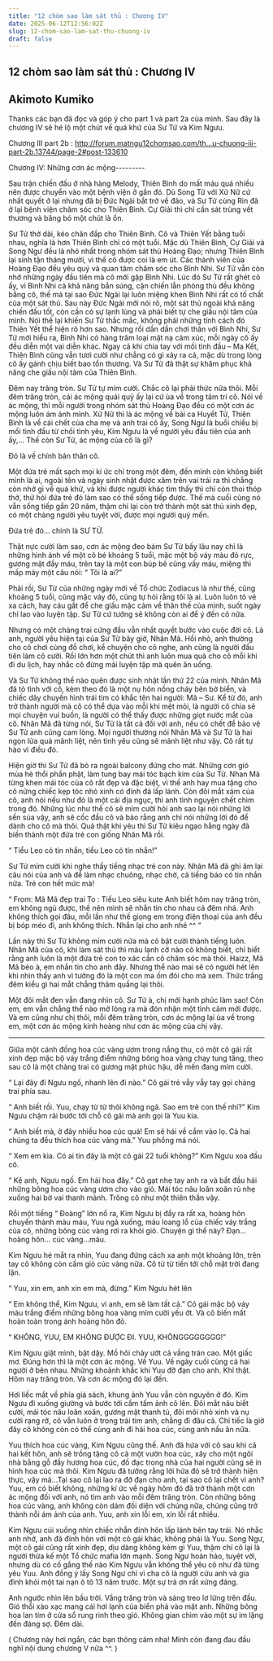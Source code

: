 ```yaml
---
title: "12 chòm sao làm sát thủ : Chương IV"
date: 2025-06-12T12:56:02Z
slug: 12-chom-sao-lam-sat-thu-chuong-iv
draft: false
---
```


## 12 chòm sao làm sát thủ : Chương IV

## Akimoto Kumiko

Thanks các bạn đã đọc và góp ý cho part 1 và part 2a của mình. Sau đây là chương IV sẽ hé lộ một chút về quá khứ của Sư Tử và Kim Ngưu.
 
Chương III part 2b : http://forum.matngu12chomsao.com/th...u-chuong-iii-part-2b.13744/page-2#post-133610
 
 
 Chương IV: Những cơn ác mộng---------
 
Sau trận chiến đấu ở nhà hàng Melody, Thiên Bình do mất máu quá nhiều nên được chuyển vào một bệnh viện ở gần đó. Dù Song Tử với Xử Nữ cứ nhất quyết ở lại nhưng đã bị Đức Ngài bắt trở về đảo, và Sư Tử cùng Rin đã ở lại bệnh viện chăm sóc cho Thiên Bình. Cự Giải thì chỉ cần sát trùng vết thương và băng bó một chút là ổn.
 
Sư Tử thở dài, kéo chăn đắp cho Thiên Bình. Cô và Thiên Yết bằng tuổi nhau, nghĩa là hơn Thiên Bình chỉ có một tuổi. Mặc dù Thiên Bình, Cự Giải và Song Ngư đều là nhỏ nhất trong nhóm sát thủ Hoàng Đạo; nhưng Thiên Bình lại sinh tận tháng mười, vì thế cô được coi là em út. Các thành viên của Hoàng Đạo đều yêu quý và quan tâm chăm sóc cho Bình Nhi. Sư Tử vẫn còn nhớ những ngày đầu tiên mà cô mới gặp Bình Nhi. Lúc đó Sư Tử rất ghét cô ấy, vì Bình Nhi cả khả năng bắn súng, cận chiến lẫn phòng thủ đều không bằng cô, thế mà tại sao Đức Ngài lại luôn miệng khen Bình Nhi rất có tố chất của một sát thủ. Sau này Đức Ngài mới nói rõ, một sát thủ ngoài khả năng chiến đấu tốt, còn cần có sự lạnh lùng và phải biết tự che giấu nội tâm của mình. Nói thế lại khiến Sư Tử thắc mắc, không phải những tính cách đó Thiên Yết thể hiện rõ hơn sao. Nhưng rồi dần dần chơi thân với Bình Nhi, Sư Tử mới hiểu ra, Bình Nhi có hàng trăm loại mặt nạ cảm xúc, mỗi ngày cô ấy đều diễn một vai diễn khác. Ngay cả khi chia tay với mối tình đầu – Ma Kết, Thiên Bình cũng vẫn tươi cười như chẳng có gì xảy ra cả, mặc dù trong lòng cô ấy gánh chịu biết bao tổn thương. Và Sư Tử đã thật sự khâm phục khả năng che giấu nội tâm của Thiên Bình.
 
Đêm nay trăng tròn. Sư Tử tự mỉm cười. Chắc cô lại phải thức nữa thôi. Mỗi đêm trăng tròn, cái ác mộng quái quỷ ấy lại cứ ùa về trong tâm trí cô. Nói về ác mộng, thì mỗi người trong nhóm sát thủ Hoàng Đạo đều có một cơn ác mộng luôn ám ảnh mình. Xử Nữ thì là ác mộng về bài ca Huyết Tử, Thiên Bình là về cái chết của cha mẹ và anh trai cô ấy, Song Ngư là buổi chiều bị mối tình đầu từ chối tình yêu, Kim Ngưu là về người yêu đầu tiên của anh ấy,… Thế còn Sư Tử, ác mộng của cô là gì?
 
Đó là về chính bản thân cô.
 
Một đứa trẻ mất sạch mọi kí ức chỉ trong một đêm, đến mình còn không biết mình là ai, ngoài tên và ngày sinh nhật được xăm trên vai trái ra thì chẳng còn nhớ gì về quá khứ, và khi được người khác tìm thấy thì chỉ còn thoi thóp thở, thử hỏi đứa trẻ đó làm sao có thể sống tiếp được. Thế mà cuối cùng nó vẫn sống tiếp gần 20 năm, thậm chí lại còn trở thành một sát thủ xinh đẹp, có một chàng người yêu tuyệt vời, được mọi người quý mến.
 
Đứa trẻ đó… chính là SƯ TỬ.
 
Thật nực cười làm sao, cơn ác mộng đeo bám Sư Tử bấy lâu nay chỉ là những hình ảnh về một cô bé khoảng 5 tuổi, mặc một bộ váy màu đỏ rực, gương mặt đầy máu, trên tay là một con búp bê cũng vấy máu, miệng thì mấp máy một câu nói: “ Tôi là ai?”
 
Phải rồi, Sư Tử của những ngày mới về Tổ chức Zodiacus là như thế, cũng khoảng 5 tuổi, cũng mặc váy đỏ, cũng tự hỏi rằng tôi là ai. Luôn luôn tỏ vẻ xa cách, hay cáu gắt để che giấu mặc cảm về thân thế của mình, suốt ngày chỉ lao vào luyện tập. Sư Tử cứ tưởng sẽ không còn ai để ý đến cô nữa.
 
Nhưng có một chàng trai cứng đầu vẫn nhất quyết bước vào cuộc đời cô. Là anh, người yêu hiện tại của Sư Tử bây giờ, Nhân Mã. Hồi nhỏ, anh thường cho cô chơi cùng đồ chơi, kể chuyện cho cô nghe, anh cũng là người đầu tiên làm cô cười. Rồi lớn hơn một chút thì anh luôn mua quà cho cô mỗi khi đi du lịch, hay nhắc cô đừng mải luyện tập mà quên ăn uống.
 
Và Sư Tử không thể nào quên được sinh nhật lần thứ 22 của mình. Nhân Mã đã tỏ tình với cô, kèm theo đó là một nụ hôn nồng cháy bên bờ biển, và chiếc dây chuyền hình trái tim có khắc tên hai người: Mã – Sư. Kể từ đó, anh trở thành người mà cô có thể dựa vào mỗi khi mệt mỏi, là người cô chia sẻ mọi chuyện vui buồn, là người có thể thấy được những giọt nước mắt của cô. Nhân Mã đã từng nói, Sư Tử là tất cả đối với anh, nếu có chết để bảo vệ Sư Tử anh cũng cam lòng. Mọi người thường nói Nhân Mã và Sư Tử là hai ngọn lửa quá mãnh liệt, nên tình yêu cũng sẽ mãnh liệt như vậy. Cô rất tự hào vì điều đó.
 
Hiện giờ thì Sư Tử đã bỏ ra ngoài balcony đứng cho mát. Những cơn gió mùa hè thổi phần phật, làm tung bay mái tóc bạch kim của Sư Tử. Nhan Mã từng khen mái tóc của cô rất đẹp và đặc biệt, vì thế anh hay mua tặng cho cô nững chiếc kẹp tóc nhỏ xinh có đính đá lấp lánh. Còn đôi mắt xám của cô, anh nói nếu như đó là một cái địa ngục, thì anh tình nguyện chết chìm trong đó. Những lúc như thế cô sẽ mỉm cười hỏi anh sao lại nói những lời sến súa vậy, anh sẽ cốc đầu cô và bảo rằng anh chỉ nói những lời đó để dành cho cô mà thôi. Quả thật khi yêu thì Sư Tử kiêu ngạo hằng ngày đã biến thành một đứa trẻ con giống Nhân Mã rồi.
 
“ Tiểu Leo có tin nhắn, tiểu Leo có tin nhắn!”
 
Sư Tử mỉm cười khi nghe thấy tiếng nhạc trẻ con này. Nhân Mã đã ghi âm lại câu nói của anh và để làm nhạc chuông, nhạc chờ, cả tiếng báo có tin nhắn nữa. Trẻ con hết mức mà!
 
“ From: Mã Mã đẹp trai
 To : Tiểu Leo siêu kute
Anh biết hôm nay trăng tròn, em không ngủ được, thế nên mình sẽ nhắn tin cho nhau cả đêm nhá. Anh không thích gọi đâu, mỗi lần như thế giọng em trong điện thoại của anh đều bị bóp méo đi, anh không thích. Nhắn lại cho anh nhé ^^ “
 
Lần này thì Sư Tử không mỉm cười nữa mà cô bật cười thành tiếng luôn. Nhân Mã của cô, khi làm sát thủ thì máu lạnh cỡ nào cô không biết, chỉ biểt rằng anh luôn là một đứa trẻ con to xác cần cô chăm sóc mà thôi. Haizz, Mã Mã béo à, em nhắn tin cho anh đây. Nhưng thể nào mai sẽ có người hét lên khi nhìn thấy anh vì tưởng đó là một con ma ốm đói cho mà xem. Thức trắng đêm kiểu gì hai mắt chẳng thâm quầng lại thôi. 
 
Một đôi mắt đen vẫn đang nhìn cô. Sư Tử à, chị mới hạnh phúc làm sao! Còn em, em vẫn chẳng thể nào mở lòng ra mà đón nhận một tình cảm mới được. Và em cũng như chị thôi, mỗi đêm trăng tròn, cơn ác mộng lại ùa về trong em, một cơn ác mộng kinh hoàng như cơn ác mộng của chị vậy.
 ***
Giữa một cánh đồng hoa cúc vàng ươm trong nắng thu, có một cô gái rất xinh đẹp mặc bộ váy trắng điểm những bông hoa vàng chạy tung tăng, theo sau cô là một chàng trai có gương mặt phúc hậu, dễ mến đang mỉm cười.
 
“ Lại đây đi Ngưu ngố, nhanh lên đi nào.” Cô gái trẻ vẫy vẫy tay gọi chàng trai phía sau.
 
“ Anh biết rồi. Yuu, chạy từ từ thôi không ngã. Sao em trẻ con thế nhỉ?” Kim Ngưu chậm rãi bước tới chỗ cô gái mà anh gọi là Yuu kia.
 
“ Anh biết mà, ở đây nhiều hoa cúc quá! Em sẽ hái về cắm vào lọ. Cả hai chúng ta đều thích hoa cúc vàng mà.” Yuu phồng má nói.
 
“ Xem em kìa. Có ai tin đây là một cô gái 22 tuổi không?” Kim Ngưu xoa đầu cô.
 
“ Kệ anh, Ngưu ngố. Em hái hoa đây.” Cô gạt nhẹ tay anh ra và bắt đầu hái những bông hoa cúc vàng ươm cho vào giỏ. Mái tóc nâu loăn xoăn rủ nhẹ xuống hai bờ vai thanh mảnh. Trông cô như một thiên thần vậy.
 
Rồi một tiếng “ Đoàng” lớn nổ ra, Kim Ngưu bị đẩy ra rất xa, hoàng hôn chuyển thành màu máu, Yuu ngã xuống, máu loang lổ của chiếc váy trắng của cô, những bông cúc vàng rơi ra khỏi giỏ. Chuyện gì thế này? Đạn… hoàng hôn… cúc vàng…máu.
 
Kim Ngưu hé mắt ra nhìn, Yuu đang đứng cách xa anh một khoảng lớn, trên tay cô không còn cầm giỏ cúc vàng nữa. Cô từ từ tiến tới chỗ mặt trời đang lặn. 
 
“ Yuu, xin em, anh xin em mà, đừng.” Kim Ngưu hét lên 
 
“ Em không thể, Kim Ngưu, vì anh, em sẽ làm tất cả.” Cô gái mặc bộ váy màu trắng điểm những bông hoa vàng mỉm cười yếu ớt. Và cô biến mất hoàn toàn trong ánh hoàng hôn đỏ. 
 
“ KHÔNG, YUU, EM KHÔNG ĐƯỢC ĐI. YUU, KHÔNGGGGGGGG!”
 
Kim Ngưu giật mình, bật dậy. Mồ hôi chảy ướt cả vầng trán cao. Một giấc mơ. Đúng hơn thì là một cơn ác mộng. Về Yuu. Về ngày cuối cùng cả hai người ở bên nhau. Những khoảnh khắc khi Yuu đỡ đạn cho anh. Khỉ thật. Hôm nay trăng tròn. Và cơn ác mộng đó lại đến. 
 
Hơi liếc mắt về phía giá sách, khung ảnh Yuu vẫn còn nguyên ở đó. Kim Ngưu đi xuống giường và bước tới cầm tấm ảnh cô lên. Đôi mắt nâu biết cười, mái tóc nâu loăn xoăn, gương mặt thanh tú, đôi môi nhỏ xinh và nụ cười rạng rỡ, cô vẫn luôn ở trong trái tim anh, chẳng đi đâu cả. Chỉ tiếc là giờ đây cô không còn có thể cùng anh đi hái hoa cúc, cùng anh nấu ăn nữa. 
 
Yuu thích hoa cúc vàng, Kim Ngưu cũng thế. Anh đã hứa với cô sau khi cả hai kết hôn, anh sẽ trồng tặng cô cả một vườn hoa cúc, xây cho một ngôi nhà bằng gỗ đầy hương hoa cúc, đồ đạc trong nhà của hai người cũng sẽ in hình hoa cúc mà thôi. Kim Ngưu đã tưởng rằng lời hứa đó sẽ trở thành hiện thực, vậy mà…Tại sao cô lại lao ra đỡ đạn cho anh, tại sao cô lại chết vì anh? Yuu, em có biết không, những kí ức về ngày hôm đó đã trở thành một cơn ác mộng đối với anh, nó tìm anh vào mỗi đêm trăng tròn. Còn những bông hoa cúc vàng, anh không còn dám đối diện với chúng nữa, chúng cũng trở thành nỗi ám ảnh của anh. Yuu, anh xin lỗi em, xin lỗi rất nhiều.
 
Kim Ngưu cúi xuống nhìn chiếc nhẫn đính hôn lấp lánh bên tay trái. Nó nhắc anh nhớ, anh đã đính hôn với một cô gái khác, không phải là Yuu. Song Ngư, một cô gái cũng rất xinh đẹp, dịu dàng không kém gì Yuu, thậm chí cô lại là người thừa kế một Tổ chức mafia lớn mạnh. Song Ngư hoàn hảo, tuyệt vời, nhưng dù có cố gắng thế nào Kim Ngưu vẫn không thể yêu cô như đã từng yêu Yuu. Anh đồng ý lấy Song Ngư chỉ vì cha cô là người cứu anh và gia đình khỏi một tai nạn ô tô 13 năm trước. Một sự trả ơn rất xứng đáng.
 
Anh ngước nhìn lên bầu trời. Vầng trăng tròn và sáng treo lơ lửng trên đầu. Gió thổi xào xạc mang cái hơi lạnh của biển phả vào mặt anh. Những bông hoa lan tím ở cửa sổ rung rinh theo gió. Không gian chìm vào một sự im lặng đến đáng sợ.
  Đêm dài.
 
 
 
( Chương này hơi ngắn, các bạn thông cảm nha! Mình còn đang đau đầu nghĩ nội dung chương V nữa ^^. )
